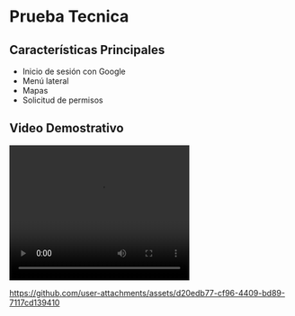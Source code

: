 # Prueba Tecnica

## Características Principales
- Inicio de sesión con Google
- Menú lateral
- Mapas
- Solicitud de permisos

## Video Demostrativo
<video width="320" height="240" controls>
  <source src="https://github.com/user-attachments/assets/d20edb77-cf96-4409-bd89-7117cd139410" type="video/mp4">
  Your browser does not support the video tag.
</video>


https://github.com/user-attachments/assets/d20edb77-cf96-4409-bd89-7117cd139410

